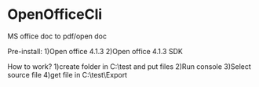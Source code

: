 # OpenOfficeCli
MS office doc to pdf/open doc

Pre-install:
1)Open office 4.1.3
2)Open office 4.1.3 SDK

How to work?
1)create folder in C:\test and put files
2)Run console
3)Select source file
4)get file in C:\test\Export
